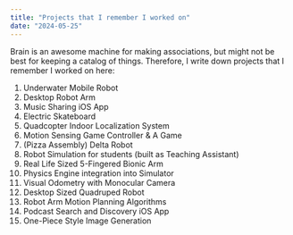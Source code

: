 ```yaml
---
title: "Projects that I remember I worked on"
date: "2024-05-25"
---
```


Brain is an awesome machine for making associations, but might not be best for keeping a catalog of things. Therefore, I write down projects that I remember I worked on here:

1. Underwater Mobile Robot
1. Desktop Robot Arm
1. Music Sharing iOS App
1. Electric Skateboard
1. Quadcopter Indoor Localization System
1. Motion Sensing Game Controller & A Game
1. (Pizza Assembly) Delta Robot
1. Robot Simulation for students (built as Teaching Assistant)
1. Real Life Sized 5-Fingered Bionic Arm
1. Physics Engine integration into Simulator
1. Visual Odometry with Monocular Camera
1. Desktop Sized Quadruped Robot
1. Robot Arm Motion Planning Algorithms
1. Podcast Search and Discovery iOS App
1. One-Piece Style Image Generation
